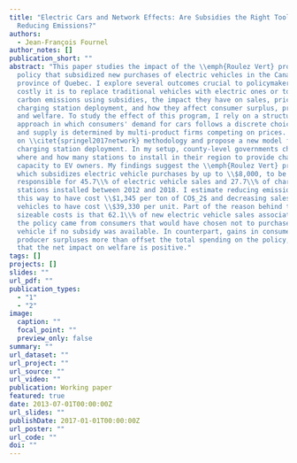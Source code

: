 ```yaml
---
title: "Electric Cars and Network Effects: Are Subsidies the Right Tool for
  Reducing Emissions?"
authors:
  - Jean-François Fournel
author_notes: []
publication_short: ""
abstract: "This paper studies the impact of the \\emph{Roulez Vert} program, a
  policy that subsidized new purchases of electric vehicles in the Canadian
  province of Quebec. I explore several outcomes crucial to policymakers: how
  costly it is to replace traditional vehicles with electric ones or to avoid
  carbon emissions using subsidies, the impact they have on sales, prices, and
  charging station deployment, and how they affect consumer surplus, profits,
  and welfare. To study the effect of this program, I rely on a structural
  approach in which consumers' demand for cars follows a discrete choice model,
  and supply is determined by multi-product firms competing on prices. I build
  on \\citet{springel2017network} methodology and propose a new model for
  charging station deployment. In my setup, county-level governments choose
  where and how many stations to install in their region to provide charging
  capacity to EV owners. My findings suggest the \\emph{Roulez Vert} program,
  which subsidizes electric vehicle purchases by up to \\$8,000, to be
  responsible for 45.7\\% of electric vehicle sales and 27.7\\% of charging
  stations installed between 2012 and 2018. I estimate reducing emissions in
  this way to have cost \\$1,345 per ton of CO$_2$ and decreasing sales of fuel
  vehicles to have cost \\$39,330 per unit. Part of the reason behind these
  sizeable costs is that 62.1\\% of new electric vehicle sales associated with
  the policy came from consumers that would have chosen not to purchase a
  vehicle if no subsidy was available. In counterpart, gains in consumer and
  producer surpluses more than offset the total spending on the policy, such
  that the net impact on welfare is positive."
tags: []
projects: []
slides: ""
url_pdf: ""
publication_types:
  - "1"
  - "2"
image:
  caption: ""
  focal_point: ""
  preview_only: false
summary: ""
url_dataset: ""
url_project: ""
url_source: ""
url_video: ""
publication: Working paper
featured: true
date: 2013-07-01T00:00:00Z
url_slides: ""
publishDate: 2017-01-01T00:00:00Z
url_poster: ""
url_code: ""
doi: ""
---
```

